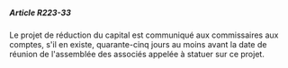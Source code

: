 ##### Article R223-33

Le projet de réduction du capital est communiqué aux commissaires aux comptes, s'il en existe, quarante-cinq jours au moins avant la date de réunion de l'assemblée des associés appelée à statuer sur ce projet.

